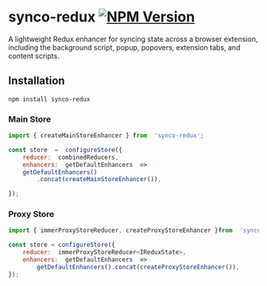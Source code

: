 
# synco-redux [![NPM Version](https://badge.fury.io/js/synco-redux.svg?style=flat)](https://npmjs.org/package/synco-redux)
A lightweight Redux enhancer for syncing state across a browser extension, including the background script, popup, popovers, extension tabs, and content scripts.

## Installation
`npm install synco-redux`


### Main Store
```javascript
import { createMainStoreEnhancer } from  'synco-redux';

const store  =  configureStore({
	reducer:  combinedReducers,
	enhancers:  getDefaultEnhancers  =>
	getDefaultEnhancers()
		.concat(createMainStoreEnhancer()),

});
```


### Proxy Store
```javascript
import { immerProxyStoreReducer, createProxyStoreEnhancer }from  'synco-redux';

const store = configureStore({
	reducer:  immerProxyStoreReducer<IReduxState>,
	enhancers:  getDefaultEnhancers  => 
		getDefaultEnhancers().concat(createProxyStoreEnhancer()),
});
```
